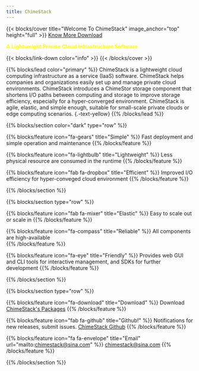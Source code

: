 ```yaml
---
title: ChimeStack
---
```


{{< blocks/cover title="Welcome To ChimeStack" image_anchor="top" height="full"  >}}
<a class="btn btn-lg btn-primary me-3 mb-4" href="/docs/">
  Know More <i class="fas fa-arrow-alt-circle-right ms-2"></i>
</a>
<a class="btn btn-lg btn-secondary me-3 mb-4" href="https://github.com/dypflying/chimestack">
  Download <i class="fa-download ms-2 "></i>
</a>
<p class="lead mt-5" style="color:yellow;"><b>A Lightweight Private Cloud Infrastructure Software</b></p>
{{< blocks/link-down color="info" >}}
{{< /blocks/cover >}}


{{% blocks/lead color="primary" %}}
ChimeStack is a lightweight cloud computing infrastructure as a service (IaaS) software. ChimeStack helps companies and organizations easily set up and manage private cloud environments. ChimeStack introduces a ChimeStor storage component that shortens I/O paths between computing and storage to improve storage efficiency, especially for a hyper-converged environment. ChimeStack is agile, elastic, and simple enough, suitable for small-scale private clouds or edge computing scenarios.
{.-text-yellow}
{{% /blocks/lead %}}


{{% blocks/section color="dark" type="row" %}}

{{% blocks/feature icon="fa-gears" title="Simple"  %}}
Fast deployment and simple operation and maintenance
{{% /blocks/feature %}}


{{% blocks/feature icon="fa-lightbulb" title="Lightweight"  %}}
Less physical resource are consumed in the runtime
{{% /blocks/feature %}}

{{% blocks/feature icon="fab fa-dropbox" title="Efficient" %}}
Improved I/O efficiency for hyper-conveged cloud environment
{{% /blocks/feature %}}

{{% /blocks/section %}}


{{% blocks/section type="row" %}}

{{% blocks/feature icon="fab fa-mixer" title="Elastic" %}}
Easy to scale out or scale in
{{% /blocks/feature %}}

{{% blocks/feature icon="fa-compass" title="Reliable" %}}
All components are high-available  
{{% /blocks/feature %}}

{{% blocks/feature icon="fa-eye" title="Friendly" %}}
Provides web GUI and CLI tools for interactive management, and SDKs for further development 
{{% /blocks/feature %}}

{{% /blocks/section %}}


{{% blocks/section type="row" %}}

{{% blocks/feature icon="fa-download" title="Download" %}}
Download [ChimeStack's Packages](http://download.chimestack.cloud/releases/)
{{% /blocks/feature %}}

{{% blocks/feature icon="fab fa-github" title="Github!" %}}
Notifications for new releases, submit issues. [ChimeStack Github](https://github.com/dypflying/chimestack)
{{% /blocks/feature %}}

{{% blocks/feature icon="fa fa-envelope" title="Email" url="mailto:chimestack@sina.com" %}}
chimestack@sina.com
{{% /blocks/feature %}}

{{% /blocks/section %}}